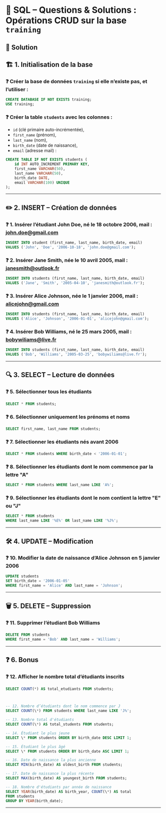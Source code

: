 # 🧠 SQL – Questions & Solutions : Opérations CRUD sur la base `training`

## 🎯 Solution

## 🏗️ 1. Initialisation de la base

### ❓ Créer la base de données `training` si elle n’existe pas, et l’utiliser :

```sql
CREATE DATABASE IF NOT EXISTS training;
USE training;
```

### ❓ Créer la table `students` avec les colonnes :

- `id` (clé primaire auto-incrémentée),
- `first_name` (prénom),
- `last_name` (nom),
- `birth_date` (date de naissance),
- `email` (adresse mail) :

```sql
CREATE TABLE IF NOT EXISTS students (
    id INT AUTO_INCREMENT PRIMARY KEY,
    first_name VARCHAR(50),
    last_name VARCHAR(50),
    birth_date DATE,
    email VARCHAR(100) UNIQUE
);
```

---

## ✏️ 2. INSERT – Création de données

### ❓ 1. Insérer l’étudiant John Doe, né le 18 octobre 2006, mail : john.doe@gmail.com

```sql
INSERT INTO student (first_name, last_name, birth_date, email)
VALUES ('John', 'Doe', '2006-10-18', 'john.doe@gmail.com');
```

### ❓ 2. Insérer Jane Smith, née le 10 avril 2005, mail : janesmith@outlook.fr

```sql
INSERT INTO students (first_name, last_name, birth_date, email)
VALUES ('Jane', 'Smith', '2005-04-10', 'janesmith@outlook.fr');
```

### ❓ 3. Insérer Alice Johnson, née le 1 janvier 2006, mail : alicejohn@gmail.com

```sql
INSERT INTO students (first_name, last_name, birth_date, email)
VALUES ('Alice', 'Johnson', '2006-01-01', 'alicejohn@gmail.com');
```

### ❓ 4. Insérer Bob Williams, né le 25 mars 2005, mail : bobywiliams@live.fr

```sql
INSERT INTO students (first_name, last_name, birth_date, email)
VALUES ('Bob', 'Williams', '2005-03-25', 'bobywiliams@live.fr');
```

---

## 🔍 3. SELECT – Lecture de données

### ❓ 5. Sélectionner tous les étudiants

```sql
SELECT * FROM students;
```

### ❓ 6. Sélectionner uniquement les prénoms et noms

```sql
SELECT first_name, last_name FROM students;
```

### ❓ 7. Sélectionner les étudiants nés avant 2006

```sql
SELECT * FROM students WHERE birth_date < '2006-01-01';
```

### ❓ 8. Sélectionner les étudiants dont le nom commence par la lettre "A"

```sql
SELECT * FROM students WHERE last_name LIKE 'A%';
```

### ❓ 9. Sélectionner les étudiants dont le nom contient la lettre "E" ou "J"

```sql
SELECT * FROM students
WHERE last_name LIKE '%E%' OR last_name LIKE '%J%';
```

---

## 🛠️ 4. UPDATE – Modification

### ❓ 10. Modifier la date de naissance d’Alice Johnson en 5 janvier 2006

```sql
UPDATE students
SET birth_date = '2006-01-05'
WHERE first_name = 'Alice' AND last_name = 'Johnson';
```

---

## 🗑️ 5. DELETE – Suppression

### ❓ 11. Supprimer l’étudiant Bob Williams

```sql
DELETE FROM students
WHERE first_name = 'Bob' AND last_name = 'Williams';
```

---

## ❓ 6. Bonus

### ❓ 12. Afficher le nombre total d’étudiants inscrits

```sql
SELECT COUNT(*) AS total_etudiants FROM students;



-- 12. Nombre d’étudiants dont le nom commence par J
SELECT COUNT(\*) FROM students WHERE last_name LIKE 'J%';

-- 13. Nombre total d'étudiants
SELECT COUNT(\*) AS total_students FROM students;

-- 14. Étudiant le plus jeune
SELECT \* FROM students ORDER BY birth_date DESC LIMIT 1;

-- 15. Étudiant le plus âgé
SELECT \* FROM students ORDER BY birth_date ASC LIMIT 1;

-- 16. Date de naissance la plus ancienne
SELECT MIN(birth_date) AS oldest_birth FROM students;

-- 17. Date de naissance la plus récente
SELECT MAX(birth_date) AS youngest_birth FROM students;

-- 18. Nombre d'étudiants par année de naissance
SELECT YEAR(birth_date) AS birth_year, COUNT(\*) AS total
FROM students
GROUP BY YEAR(birth_date);


```

---
